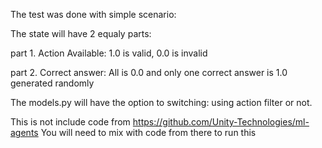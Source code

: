 The test was done with simple scenario:


The state will have 2 equaly parts:

part 1. Action Available: 1.0 is valid, 0.0 is invalid

part 2. Correct answer: All is 0.0 and only one correct answer is 1.0 generated randomly


The models.py will have the option to switching: using action filter or not.

This is not include code from https://github.com/Unity-Technologies/ml-agents
You will need to mix with code from there to run this